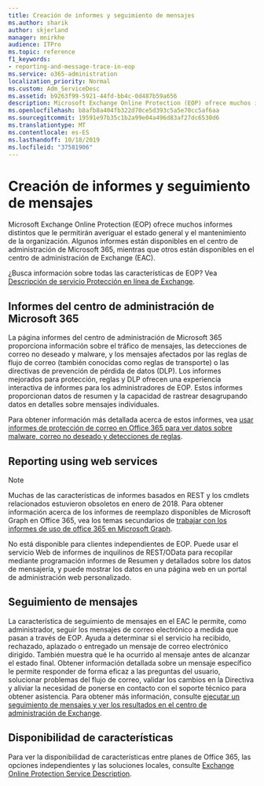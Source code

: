 ```yaml
---
title: Creación de informes y seguimiento de mensajes
ms.author: sharik
author: skjerland
manager: mnirkhe
audience: ITPro
ms.topic: reference
f1_keywords:
- reporting-and-message-trace-in-eop
ms.service: o365-administration
localization_priority: Normal
ms.custom: Adm_ServiceDesc
ms.assetid: b9263f99-5921-44fd-bb4c-0d487b59a656
description: Microsoft Exchange Online Protection (EOP) ofrece muchos informes distintos que le permitirán averiguar el estado general y el mantenimiento de la organización. Algunos informes están disponibles en el centro de administración de Microsoft 365, mientras que otros están disponibles en el centro de administración de Exchange (EAC).
ms.openlocfilehash: b8afb8a404fb322d70ce5d393c5a5e70cc5af6aa
ms.sourcegitcommit: 19591e97b35c1b2a99e04a496d83af27dc6530d6
ms.translationtype: MT
ms.contentlocale: es-ES
ms.lasthandoff: 10/18/2019
ms.locfileid: "37581906"
---
```

# <a name="reporting-and-message-trace"></a>Creación de informes y seguimiento de mensajes

Microsoft Exchange Online Protection (EOP) ofrece muchos informes distintos que le permitirán averiguar el estado general y el mantenimiento de la organización. Algunos informes están disponibles en el centro de administración de Microsoft 365, mientras que otros están disponibles en el centro de administración de Exchange (EAC).

¿Busca información sobre todas las características de EOP? Vea [Descripción de servicio Protección en línea de Exchange](exchange-online-protection-service-description.md).

## <a name="microsoft-365-admin-center-reports"></a>Informes del centro de administración de Microsoft 365

La página informes del centro de administración de Microsoft 365 proporciona información sobre el tráfico de mensajes, las detecciones de correo no deseado y malware, y los mensajes afectados por las reglas de flujo de correo (también conocidas como reglas de transporte) o las directivas de prevención de pérdida de datos (DLP). Los informes mejorados para protección, reglas y DLP ofrecen una experiencia interactiva de informes para los administradores de EOP. Estos informes proporcionan datos de resumen y la capacidad de rastrear desagrupando datos en detalles sobre mensajes individuales.

Para obtener información más detallada acerca de estos informes, vea [usar informes de protección de correo en Office 365 para ver datos sobre malware, correo no deseado y detecciones de reglas](https://docs.microsoft.com/exchange/monitoring/use-mail-protection-reports).

## <a name="reporting-using-web-services"></a>Reporting using web services

> [!NOTE]
> Muchas de las características de informes basados en REST y los cmdlets relacionados estuvieron obsoletos en enero de 2018. Para obtener información acerca de los informes de reemplazo disponibles de Microsoft Graph en Office 365, vea los temas secundarios de [trabajar con los informes de uso de office 365 en Microsoft Graph](https://go.microsoft.com/fwlink/p/?LinkID=865135).

No está disponible para clientes independientes de EOP. Puede usar el servicio Web de informes de inquilinos de REST/OData para recopilar mediante programación informes de Resumen y detallados sobre los datos de mensajería, y puede mostrar los datos en una página web en un portal de administración web personalizado.

## <a name="message-trace"></a>Seguimiento de mensajes

La característica de seguimiento de mensajes en el EAC le permite, como administrador, seguir los mensajes de correo electrónico a medida que pasan a través de EOP. Ayuda a determinar si el servicio ha recibido, rechazado, aplazado o entregado un mensaje de correo electrónico dirigido. También muestra qué le ha ocurrido al mensaje antes de alcanzar el estado final. Obtener información detallada sobre un mensaje específico le permite responder de forma eficaz a las preguntas del usuario, solucionar problemas del flujo de correo, validar los cambios en la Directiva y aliviar la necesidad de ponerse en contacto con el soporte técnico para obtener asistencia. Para obtener más información, consulte [ejecutar un seguimiento de mensajes y ver los resultados en el centro de administración de Exchange](https://docs.microsoft.com/exchange/monitoring/trace-an-email-message/run-a-message-trace-and-view-results).

## <a name="feature-availability"></a>Disponibilidad de características

Para ver la disponibilidad de características entre planes de Office 365, las opciones independientes y las soluciones locales, consulte [Exchange Online Protection Service Description](exchange-online-protection-service-description.md).
